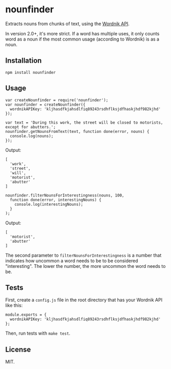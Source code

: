 nounfinder
==================

Extracts nouns from chunks of text, using the [Wordnik API](http://developer.wordnik.com/docs.html).

In version 2.0+, it's more strict. If a word has multiple uses, it only counts word as a noun if the most common usage (according to Wordnik) is as a noun.

Installation
------------

    npm install nounfinder

Usage
-----

    var createNounfinder = require('nounfinder');
    var nounfinder = createNounfinder({
      wordnikAPIKey: 'kljhasdfkjahsdlfiq89243rsdhflksjdfhaskjhdf982kjhd'
    });

    var text = 'During this work, the street will be closed to motorists, except for abutters.';
    nounfinder.getNounsFromText(text, function done(error, nouns) {
      console.log(nouns);
    });

Output:

    [
      'work',
      'street',
      'will',
      'motorist',
      'abutter'
    ]

    nounfinder.filterNounsForInterestingness(nouns, 100, 
      function done(error, interestingNouns) {
        console.log(interestingNouns);
      }
    );

Output:

    [
      'motorist',
      'abutter'
    ]

The second parameter to `filterNounsForInterestingness` is a number that indicates how uncommon a word needs to be to be considered "interesting". The lower the number, the more uncommon the word needs to be.

Tests
-----

First, create a `config.js` file in the root directory that has your Wordnik API like this:

    module.exports = {
      wordnikAPIKey: 'kljhasdfkjahsdlfiq89243rsdhflksjdfhaskjhdf982kjhd'
    };

Then, run tests with `make test`.

License
-------

MIT.
